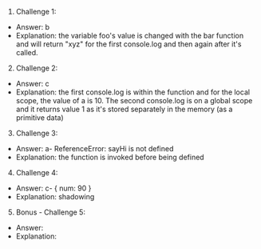 1. Challenge 1:
  - Answer: b
  - Explanation: the variable foo's value is changed with the bar function and will return "xyz" for the first console.log and then again after it's called.


2. Challenge 2:
  - Answer: c
  - Explanation: the first console.log is within the function and for the local scope, the value of a is 10. The second console.log is on a global scope and it returns value 1 as it's stored separately in the memory (as a primitive data)


3. Challenge 3:
  - Answer: a- ReferenceError: sayHi is not defined
  - Explanation: the function is invoked before being defined


4. Challenge 4:
  - Answer: c- { num: 90 }
  - Explanation: shadowing 


5. Bonus - Challenge 5:
  - Answer:
  - Explanation:
